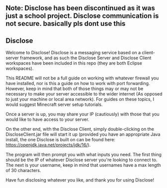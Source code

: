 ## **Note: Disclose has been discontinued as it was just a school project. Disclose communication is not secure. basically pls dont use this**

## Disclose

Welcome to Disclose! Disclose is a messaging service based on a client-server framework, and as such the Disclose Server and Disclose Client workspaces have been included in this
repo (they are both Eclipse workspaces).

This README will not be a full guide on working with whatever firewall you have installed, nor is this a guide on how to work with port forwarding. However, keep in mind that
both of those things may or may not be necessary to make your server accessible to the wider internet (As opposed to just your machine or local area network). For guides 
on these topics, I would suggest Minecraft server setup tutorials.

Once a server is up, you may share your IP (cautiously) with those that you would like to have access to your server.

On the other end, with the Disclose Client, simply double-clicking on the DiscloseClient.jar file will start it up (provided you have an appropriate Java install, the one Disclose
is built on can be found here: https://openjdk.java.net/projects/jdk/16/).

The program will then prompt you with what inputs you need. The first thing should be the IP of whatever Disclose server you're looking to connect to. The next is your username, 
keep in mind that usernames have a max length of 30 characters.

Have fun disclosing whatever you like, and thank you for using Disclose!

